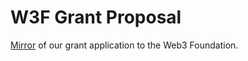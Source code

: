 # W3F Grant Proposal

[Mirror](https://github.com/BitBadges/grant-application/blob/main/application.md) of our grant application to the Web3 Foundation.

